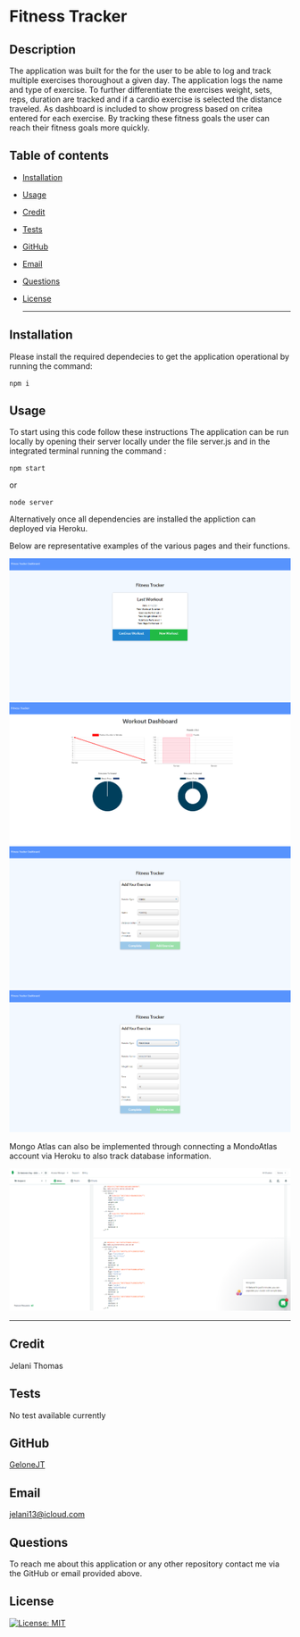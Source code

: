# Fitness Tracker

## Description

The application was built for the for the user to be able to log and track multiple exercises thoroughout a given day. The application logs the name and type of exercise. To further differentiate the exercises weight, sets, reps, duration are tracked and if a cardio exercise is selected the distance traveled. As dashboard is included to show progress based on critea entered for each exercise. By tracking these fitness goals the user can reach their fitness goals more quickly.

## Table of contents

- [Installation](#installation)
- [Usage](#usage)
- [Credit](#credit)
- [Tests](#tests)
- [GitHub](#github)
- [Email](#email)
- [Questions](#questions)
- [License](#license)

  <hr>

## Installation

Please install the required dependecies to get the application operational by running the command:

```
npm i
```

## Usage

To start using this code follow these instructions
The application can be run locally by opening their server locally under the file server.js and in the integrated terminal running the command :

```
npm start
```

or

```
node server
```

Alternatively once all dependencies are installed the appliction can deployed via Heroku.

Below are representative examples of the various pages and their functions.

![WorkHome](img/WorkoutTrackerHome.png)
![WorkDash](img/WorkoutTrackerDash.png)
![WorkCardio](img/WorkoutTrackerAddCardio.png)
![WorkResist](img/WorkoutTrackerAddResist.png)

Mongo Atlas can also be implemented through connecting a MondoAtlas account via Heroku to also track database information.

![FitnessMongo](img/FitnessMongo.png)

  <hr>

## Credit

Jelani Thomas

## Tests

No test available currently

## GitHub

[GeloneJT](https://github.com/GeloneJT)

## Email

jelani13@icloud.com

## Questions

To reach me about this application or any other repository contact me via the GitHub or email provided above.

## License

[![License: MIT](https://img.shields.io/badge/License-MIT-yellow.svg)](https://opensource.org/licenses/MIT)
